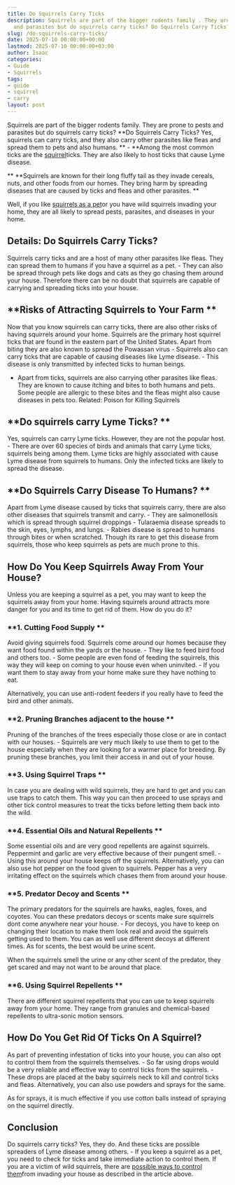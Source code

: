 ```yaml
---
title: Do Squirrels Carry Ticks
description: Squirrels are part of the bigger rodents family . They are prone to pests
  and parasites but do squirrels carry ticks? Do Squirrels Carry Ticks?
slug: /do-squirrels-carry-ticks/
date: 2025-07-10 00:00:00+00:00
lastmod: 2025-07-10 00:00:00+03:00
author: Isaac
categories:
- Guide
- Squirrels
tags:
- guide
- squirrel
- carry
layout: post
---
```

Squirrels are part of the bigger rodents family. They are prone to pests and parasites but do squirrels carry ticks? **Do Squirrels Carry Ticks? Yes, squirrels can carry ticks, and they also carry other parasites like fleas and spread them to pets and also humans. ** - **Among the most common ticks are the [squirrel](https://pestpolicy.com/do-squirrels-attack-humans/)ticks. They are also likely to host ticks that cause Lyme disease.

** **Squirrels are known for their long fluffy tail as they invade cereals, nuts, and other foods from our homes. They bring harm by spreading diseases that are caused by ticks and fleas and other parasites. **

Well, if you like [squirrels as a pet](https://pestpolicy.com/how-long-do-squirrels-live/)or you have wild squirrels invading your home, they are all likely to spread pests, parasites, and diseases in your home.

##  Details: Do Squirrels Carry Ticks?

Squirrels carry ticks and are a host of many other parasites like fleas. They can spread them to humans if you have a squirrel as a pet. - They can also be spread through pets like dogs and cats as they go chasing them around your house. Therefore there can be no doubt that squirrels are capable of carrying and spreading ticks into your house.

##  **Risks of Attracting Squirrels to Your Farm **

Now that you know squirrels can carry ticks, there are also other risks of having squirrels around your home. Squirrels are the primary host squirrel ticks that are found in the eastern part of the United States. Apart from biting they are also known to spread the Powassan virus - Squirrels also can carry ticks that are capable of causing diseases like Lyme disease. - This disease is only transmitted by infected ticks to human beings.

- Apart from ticks, squirrels are also carrying other parasites like fleas. They are known to cause itching and bites to both humans and pets. Some people are allergic to these bites and the fleas might also cause diseases in pets too. Related: Poison for Killing Squirrels

##  **Do squirrels carry Lyme Ticks? **

Yes, squirrels can carry Lyme ticks. However, they are not the popular host. - There are over 60 species of birds and animals that carry Lyme ticks, squirrels being among them. Lyme ticks are highly associated with cause Lyme disease from squirrels to humans. Only the infected ticks are likely to spread the disease.

##  **Do Squirrels Carry Disease To Humans? **

Apart from Lyme disease caused by ticks that squirrels carry, there are also other diseases that squirrels transmit and carry. - They are salmonellosis which is spread through squirrel droppings - Tularaemia disease spreads to the skin, eyes, lymphs, and lungs. - Rabies disease is spread to humans through bites or when scratched. Though its rare to get this disease from squirrels, those who keep squirrels as pets are much prone to this.

##  How Do You Keep Squirrels Away From Your House?

Unless you are keeping a squirrel as a pet, you may want to keep the squirrels away from your home. Having squirrels around attracts more danger for you and its time to get rid of them. How do you do it?

###  **1. Cutting Food Supply **

Avoid giving squirrels food. Squirrels come around our homes because they want food found within the yards or the house. - They like to feed bird food and others too. - Some people are even fond of feeding the squirrels, this way they will keep on coming to your house even when uninvited. - If you want them to stay away from your home make sure they have nothing to eat.

Alternatively, you can use anti-rodent feeders if you really have to feed the bird and other animals.

###  **2. Pruning Branches adjacent to the house **

Pruning of the branches of the trees especially those close or are in contact with our houses. - Squirrels are very much likely to use them to get to the house especially when they are looking for a warmer place for breeding. By pruning these branches, you limit their access in and out of your house.

###  **3. Using Squirrel Traps **

In case you are dealing with wild squirrels, they are hard to get and you can use traps to catch them. This way you can then proceed to use sprays and other tick control measures to treat the ticks before letting them back into the wild.

###  **4. Essential Oils and Natural Repellents **

Some essential oils and are very good repellents are against squirrels. Peppermint and garlic are very effective because of their pungent smell. - Using this around your house keeps off the squirrels. Alternatively, you can also use hot pepper on the food given to squirrels. Pepper has a very irritating effect on the squirrels which chases them from around your house.

###  **5. Predator Decoy and Scents **

The primary predators for the squirrels are hawks, eagles, foxes, and coyotes. You can these predators decoys or scents make sure squirrels dont come anywhere near your house. - For decoys, you have to keep on changing their location to make them look real and avoid the squirrels getting used to them. You can as well use different decoys at different times. As for scents, the best would be urine scent.

When the squirrels smell the urine or any other scent of the predator, they get scared and may not want to be around that place.

###  **6. Using Squirrel Repellents **

There are different squirrel repellents that you can use to keep squirrels away from your home. They range from granules and chemical-based repellents to ultra-sonic motion sensors.

##  **How Do You Get Rid Of Ticks On A Squirrel?**

As part of preventing infestation of ticks into your house, you can also opt to control them from the squirrels themselves. - So far using drops would be a very reliable and effective way to control ticks from the squirrels. - These drops are placed at the baby squirrels neck to kill and control ticks and fleas. Alternatively, you can also use powders and sprays for the same.

As for sprays, it is much effective if you use cotton balls instead of spraying on the squirrel directly.

##  Conclusion

Do squirrels carry ticks? Yes, they do. And these ticks are possible spreaders of Lyme disease among others. - If you keep a squirrel as a pet, you need to check for ticks and take immediate action to control them. If you are a victim of wild squirrels, there are [possible ways to control them](https://pestpolicy.com/how-to-get-rid-of-squirrels-in-the-yard/)from invading your house as described in the article above.
